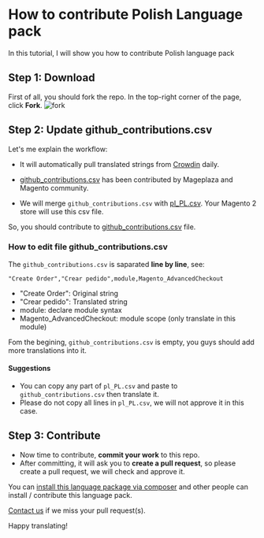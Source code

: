 # How to contribute Polish Language pack

In this tutorial, I will show you how to contribute Polish language pack

## Step 1: Download 

First of all, you should fork the repo. In the top-right corner of the page, click **Fork**.
![fork](https://help.github.com/assets/images/help/repository/fork_button.jpg)


## Step 2: Update github_contributions.csv

Let's me explain the workflow:

- It will automatically pull translated strings from [Crowdin](https://crowdin.com/project/magento-2) daily.

- [github_contributions.csv](https://github.com/mageplaza/magento-2-polish-language-pack/blob/master/github_contributions.csv) has been contributed by Mageplaza and Magento community.

- We will merge `github_contributions.csv` with [pl_PL.csv](https://github.com/mageplaza/magento-2-polish-language-pack/blob/master/pl_PL.csv). Your Magento 2 store will use this csv file.

So, you should contribute to [github_contributions.csv](https://github.com/mageplaza/magento-2-polish-language-pack/blob/master/github_contributions.csv) file.

### How to edit file github_contributions.csv

The `github_contributions.csv` is saparated **line by line**, see:

```
"Create Order","Crear pedido",module,Magento_AdvancedCheckout
```

- "Create Order": Original string
- "Crear pedido": Translated string
- module: declare module syntax
- Magento_AdvancedCheckout: module scope (only translate in this module)


Fom the begining, `github_contributions.csv` is empty, you guys should add more translations into it.

#### Suggestions
- You can copy any part of `pl_PL.csv` and paste to `github_contributions.csv` then translate it.
- Please do not copy all lines in `pl_PL.csv`, we will not approve it in this case.

## Step 3: Contribute

- Now time to contribute, **commit your work** to this repo.
- After committing, it will ask you to **create a pull request**, so please create a pull request, we will check and approve it.


You can [install this language package via composer](https://github.com/mageplaza/magento-2-polish-language-pack#-method-1-composer-method-recommend) and other people can install / contribute this language pack.

[Contact us](https://www.mageplaza.com/contact.html) if we miss your pull request(s).

Happy translating!


